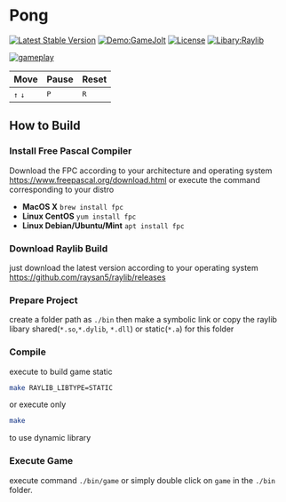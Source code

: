 Pong
==========================
[![Latest Stable Version](https://img.shields.io/github/v/release/psywave-games/pong-pascal)](https://github.com/psywave-games/pong-pascal/releases) [![Demo:GameJolt](https://img.shields.io/badge/Demo-GameJolt-green)](https://rodrigodornelles.gamejolt.io/pong) [![License](https://img.shields.io/github/license/psywave-games/pong-pascal)](https://github.com/psywave-games/pong-pascal/blob/master/LICENSE) [![Libary:Raylib](https://img.shields.io/badge/Libary-Raylib%203%2E0-blue)](https://www.raylib.com) 

[![gameplay](https://cdn.discordapp.com/attachments/751828785694900255/751831040590610540/ezgif-5-d15c0aa1729f.gif)](#)

| Move | Pause | Reset |
| ---- | -----  | ----- |
| <kbd>↑</kbd> <kbd>↓</kbd> | <kbd>P</kbd> | <kbd>R</kbd> |

## How to Build ##

### Install Free Pascal Compiler ###
Download the FPC according to your architecture and operating system https://www.freepascal.org/download.html or execute the command corresponding to your distro

 * **MacOS X** `brew install fpc`
 * **Linux CentOS** `yum install fpc`
 * **Linux Debian/Ubuntu/Mint** `apt install fpc`

### Download Raylib Build ###
just download the latest version according to your operating system https://github.com/raysan5/raylib/releases

### Prepare Project ###
create a folder path as `./bin` then make a symbolic link or copy the raylib libary shared(`*.so`,`*.dylib`, `*.dll`) or static(`*.a`) for this folder

### Compile ###

execute to build game static
```BASH
make RAYLIB_LIBTYPE=STATIC
```
or execute only
```BASH
make
```
to use dynamic library

### Execute Game ###
execute command `./bin/game` or simply double click on `game` in the `./bin` folder.
